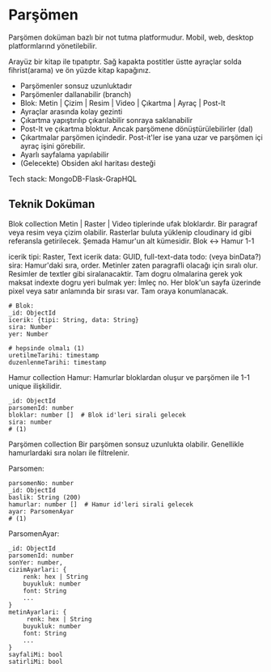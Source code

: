# Parşömen
Parşömen doküman bazlı bir not tutma platformudur.
Mobil, web, desktop platformlarınd yönetilebilir.

Arayüz bir kitap ile tıpatıptır. Sağ kapakta postitler üstte ayraçlar solda fihrist(arama)
ve ön yüzde kitap kapağınız.

* Parşömenler sonsuz uzunluktadır
* Parşömenler dallanabilir (branch)
* Blok: Metin | Çizim | Resim | Video | Çıkartma | Ayraç | Post-It
* Ayraçlar arasında kolay gezinti
* Çıkartma yapıştırılıp çıkarılabilir sonraya saklanabilir
* Post-It ve çıkartma bloktur. Ancak parşömene dönüştürülebilirler (dal)
* Çıkartmalar parşömen içindedir. Post-it'ler ise yana uzar ve parşömen içi
ayraç işini görebilir.
* Ayarlı sayfalama yapılabilir
* (Gelecekte) Obsiden akıl haritası desteği

Tech stack: MongoDB-Flask-GrapHQL


## Teknik Doküman
Blok collection
Metin | Raster | Video tiplerinde ufak bloklardır. Bir paragraf veya resim veya çizim olabilir. Rasterlar
buluta yüklenip cloudinary id gibi referansla getirilecek. 
Şemada Hamur'un alt kümesidir. Blok <-> Hamur 1-1 

icerik tipi: Raster, Text
icerik data: GUID, full-text-data todo: (veya binData?)
sira: Hamur'daki sıra, order. 
Metinler zaten paragrafli olacağı için sıralı olur. Resimler de textler gibi siralanacaktir.
Tam dogru olmalarina gerek yok maksat indexte dogru yeri bulmak
yer: İmleç no. Her blok'un sayfa üzerinde pixel veya satır anlamında bir sırası var. Tam oraya konumlanacak. 

    # Blok:
    _id: ObjectId
    icerik: {tipi: String, data: String}
    sira: Number
    yer: Number
    
    # hepsinde olmalı (1)
    uretilmeTarihi: timestamp
    duzenlenmeTarihi: timestamp

Hamur collection
Hamur:
Hamurlar bloklardan oluşur ve parşömen ile 1-1 unique ilişkilidir.

    _id: ObjectId
    parsomenId: number
    bloklar: number []  # Blok id'leri sirali gelecek
    sira: number
    # (1)



Parşömen collection
Bir parşömen sonsuz uzunlukta olabilir. Genellikle hamurlardaki sıra noları ile filtrelenir.

Parsomen:

    parsomenNo: number
    _id: ObjectId
    baslik: String (200)
    hamurlar: number []  # Hamur id'leri sirali gelecek
    ayar: ParsomenAyar
    # (1)



ParsomenAyar:

    _id: ObjectId
    parsomenId: number
    sonYer: number,
    cizimAyarlari: {
        renk: hex | String
        buyukluk: number
        font: String
        ...
    }
    metinAyarlari: {
         renk: hex | String
        buyukluk: number
        font: String
        ...
    }
    sayfaliMi: bool
    satirliMi: bool
    
